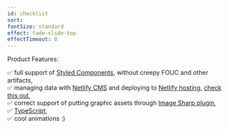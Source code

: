 ```yaml
---
id: checklist
sort: 
fontSize: standard
effect: fade-slide-top
effectTimeout: 0
---
```


Product Features:

✅ full support of [Styled Components](https://www.styled-components.com/), without creepy FOUC and other artifacts,<br />
✅ managing data with [Netlify CMS](https://www.netlifycms.org/) and deploying to [Netlify hosting](https://www.netlify.com/), [check this out](/admin),<br />
✅ correct support of putting graphic assets through [Image Sharp plugin](https://www.gatsbyjs.org/packages/gatsby-plugin-sharp/),<br />
✅ [TypeScript](http://www.typescriptlang.org/),<br />
✅ cool animations :)<br />
